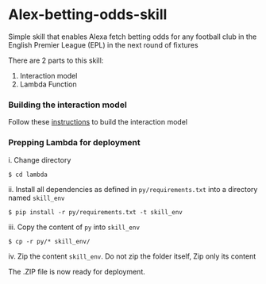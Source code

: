 # Alex-betting-odds-skill

Simple skill that enables Alexa fetch betting odds for 
any football club in the English Premier League (EPL) in
the next round of fixtures

There are 2 parts to this skill:
1. Interaction model
2. Lambda Function

### Building the interaction model
Follow these 
[instructions](https://github.com/alexa/skill-sample-python-fact/blob/master/instructions/1-voice-user-interface.md)
to build the interaction model


### Prepping Lambda for deployment
i. Change directory 

```$ cd lambda```

ii. Install all dependencies as defined in `py/requirements.txt`
into a directory named `skill_env`

```$ pip install -r py/requirements.txt -t skill_env```

iii. Copy the content of `py` into  `skill_env`
 
```$ cp -r py/* skill_env/```

iv. Zip the content `skill_env`. Do not zip the folder itself,
Zip only its content

The .ZIP file is now ready for deployment.